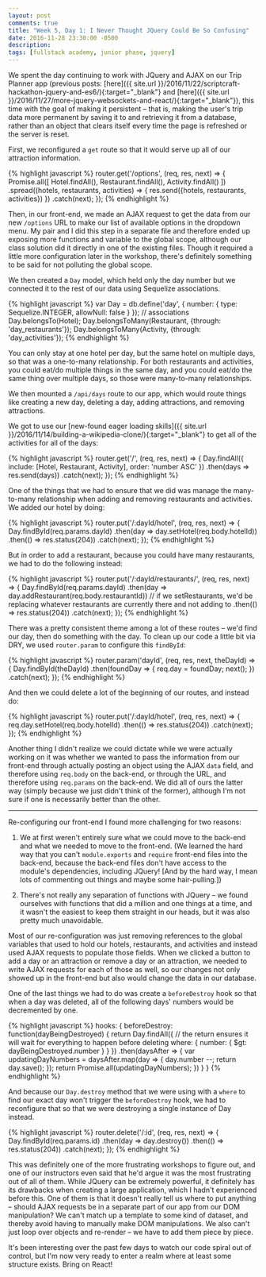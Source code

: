 ```yaml
---
layout: post
comments: true
title: "Week 5, Day 1: I Never Thought JQuery Could Be So Confusing"
date: 2016-11-28 23:30:00 -0500
description:
tags: [fullstack academy, junior phase, jquery]
---
```


We spent the day continuing to work with JQuery and AJAX on our Trip Planner app (previous posts: [here]({{ site.url }}/2016/11/22/scriptcraft-hackathon-jquery-and-es6/){:target="_blank"} and [here]({{ site.url }}/2016/11/27/more-jquery-websockets-and-react/){:target="_blank"}), this time with the goal of making it persistent – that is, making the user's trip data more permanent by saving it to and retrieving it from a database, rather than an object that clears itself every time the page is refreshed or the server is reset.

First, we reconfigured a `get` route so that it would serve up all of our attraction information.

{% highlight javascript %}
router.get('/options', (req, res, next) => {
  Promise.all([
    Hotel.findAll(),
    Restaurant.findAll(),
    Activity.findAll()
  ])
  .spread((hotels, restaurants, activities) => {
    res.send({hotels, restaurants, activities})
  })
  .catch(next);
});
{% endhighlight %}

Then, in our front-end, we made an AJAX request to get the data from our new `/options` URL to make our list of available options in the dropdown menu. My pair and I did this step in a separate file and therefore ended up exposing more functions and variable to the global scope, although our class solution did it directly in one of the existing files. Though it required a little more configuration later in the workshop, there's definitely something to be said for not polluting the global scope.

We then created a `Day` model, which held only the day number but we connected it to the rest of our data using Sequelize associations.

{% highlight javascript %}
var Day = db.define('day', {
  number: {
    type: Sequelize.INTEGER,
    allowNull: false
  }
});
// associations
Day.belongsTo(Hotel);
Day.belongsToMany(Restaurant, {through: 'day_restaurants'});
Day.belongsToMany(Activity, {through: 'day_activities'});
{% endhighlight %}

You can only stay at one hotel per day, but the same hotel on multiple days, so that was a one-to-many relationship. For both restaurants and activities, you could eat/do multiple things in the same day, and you could eat/do the same thing over multiple days, so those were many-to-many relationships.

We then mounted a `/api/days` route to our app, which would route things like creating a new day, deleting a day, adding attractions, and removing attractions.

We got to use our [new-found eager loading skills]({{ site.url }}/2016/11/14/building-a-wikipedia-clone/){:target="_blank"} to get all of the activities for all of the days:

{% highlight javascript %}
router.get('/', (req, res, next) => {
  Day.findAll({
    include: [Hotel, Restaurant, Activity],
    order: 'number ASC'
  })
  .then(days => res.send(days))
  .catch(next);
});
{% endhighlight %}

One of the things that we had to ensure that we did was manage the many-to-many relationship when adding and removing restaurants and activities. We added our hotel by doing:

{% highlight javascript %}
router.put('/:dayId/hotel', (req, res, next) => {
  Day.findById(req.params.dayId)
  .then(day => day.setHotel(req.body.hotelId))
  .then(() => res.status(204))
  .catch(next);
});
{% endhighlight %}

But in order to add a restaurant, because you could have many restaurants, we had to do the following instead:

{% highlight javascript %}
router.put('/:dayId/restaurants/', (req, res, next) => {
  Day.findById(req.params.dayId)
  .then(day => day.addRestaurant(req.body.restaurantId))
  // if we setRestaurants, we'd be replacing whatever restaurants are currently there and not adding to
  .then(() => res.status(204))
  .catch(next);
});
{% endhighlight %}

There was a pretty consistent theme among a lot of these routes – we'd find our day, then do something with the day. To clean up our code a little bit via DRY, we used `router.param` to configure this `findById`:

{% highlight javascript %}
router.param('dayId', (req, res, next, theDayId) => {
  Day.findById(theDayId)
  .then(foundDay => {
    req.day = foundDay;
    next();
  })
  .catch(next);
});
{% endhighlight %}

And then we could delete a lot of the beginning of our routes, and instead do:

{% highlight javascript %}
router.put('/:dayId/hotel', (req, res, next) => {
  req.day.setHotel(req.body.hotelId)
  .then(() => res.status(204))
  .catch(next);
});
{% endhighlight %}

Another thing I didn't realize we could dictate while we were actually working on it was whether we wanted to pass the information from our front-end through actually posting an object using the AJAX `data` field, and therefore using `req.body` on the back-end, or through the URL, and therefore using `req.params` on the back-end. We did all of ours the latter way (simply because we just didn't think of the former), although I'm not sure if one is necessarily better than the other.

---

Re-configuring our front-end I found more challenging for two reasons:

1. We at first weren't entirely sure what we could move to the back-end and what we needed to move to the front-end. (We learned the hard way that you can't `module.exports` and `require` front-end files into the back-end, because the back-end files don't have access to the module's dependencies, including JQuery! [And by the hard way, I mean lots of commenting out things and maybe some hair-pulling.])

2. There's not really any separation of functions with JQuery – we found ourselves with functions that did a million and one things at a time, and it wasn't the easiest to keep them straight in our heads, but it was also pretty much unavoidable.

Most of our re-configuration was just removing references to the global variables that used to hold our hotels, restaurants, and activities and instead used AJAX requests to populate those fields. When we clicked a button to add a day or an attraction or remove a day or an attraction, we needed to write AJAX requests for each of those as well, so our changes not only showed up in the front-end but also would change the data in our database.

One of the last things we had to do was create a `beforeDestroy` hook so that when a day was deleted, all of the following days' numbers would be decremented by one.

{% highlight javascript %}
hooks: {
  beforeDestroy: function(dayBeingDestroyed) {
    return Day.findAll({
    // the return ensures it will wait for everything to happen before deleting
      where: {
        number: {
          $gt: dayBeingDestroyed.number
        }
      }
    })
    .then(daysAfter => {
      var updatingDayNumbers = daysAfter.map(day => {
        day.number --;
        return day.save();
      });
      return Promise.all(updatingDayNumbers);
    })
  }
}
{% endhighlight %}

And because our `Day.destroy` method that we were using with a `where` to find our exact day won't trigger the `beforeDestroy` hook, we had to reconfigure that so that we were destroying a single instance of Day instead.

{% highlight javascript %}
router.delete('/:id', (req, res, next) => {
  Day.findById(req.params.id)
  .then(day => day.destroy())
  .then(() => res.status(204))
  .catch(next);
});
{% endhighlight %}

This was definitely one of the more frustrating workshops to figure out, and one of our instructors even said that he'd argue it was the most frustrating out of all of them. While JQuery can be extremely powerful, it definitely has its drawbacks when creating a large application, which I hadn't experienced before this. One of them is that it doesn't really tell us where to put anything – should AJAX requests be in a separate part of our app from our DOM manipulation? We can't match up a template to some kind of dataset, and thereby avoid having to manually make DOM manipulations. We also can't just loop over objects and re-render – we have to add them piece by piece.

It's been interesting over the past few days to watch our code spiral out of control, but I'm now very ready to enter a realm where at least some structure exists. Bring on React!
